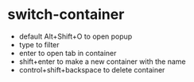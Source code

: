 # switch-container

* default Alt+Shift+O to open popup
* type to filter
* enter to open tab in container
* shift+enter to make a new container with the name
* control+shift+backspace to delete container
